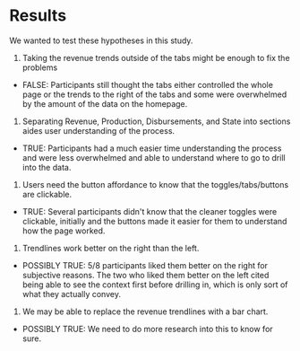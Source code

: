 # Results

We wanted to test these hypotheses in this study.
1. Taking the revenue trends outside of the tabs might be enough to fix the problems
  * FALSE:  Participants still thought the tabs either controlled the whole page or the trends to the right of the tabs and some were overwhelmed by the amount of the data on the homepage.

1. Separating Revenue, Production, Disbursements, and State into sections aides user understanding of the process.
 * TRUE: Participants had a much easier time understanding the process and were less overwhelmed and able to understand where to go to drill into the data.

1. Users need the button affordance to know that the toggles/tabs/buttons are clickable.
 * TRUE: Several participants didn't know that the cleaner toggles were clickable, initially and the buttons made it easier for them to understand how the page worked.

1. Trendlines work better on the right than the left.
 * POSSIBLY TRUE: 5/8 participants liked them better on the right for subjective reasons.  The two who liked them better on the left cited being able to see the context first before drilling in, which is only sort of what they actually convey.

1. We may be able to replace the revenue trendlines with a bar chart.
 * POSSIBLY TRUE: We need to do more research into this to know for sure.
